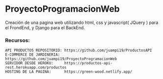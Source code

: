 # ProyectoProgramacionWeb
Creación de una pagina web utilizando html, css y javascript( JQuery ) para el FrondEnd, y Django para el BackEnd.



### Recursos:
```
API PRODUCTOS REPOSITORIO: https://github.com/juampi19/ProductosAPI
E-COMMERCE DE JARDINERIA:  https://github.com/juampi19/ProyectoProgramacionWeb
SERVIDOR DESDE HEROKU:     https://productos-api-rest.herokuapp.com/productos
HOSTING DE LA PAGINA:      https://green-wood.netlify.app/
```